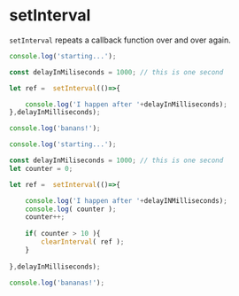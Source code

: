 # setInterval

`setInterval` repeats a callback function over and over again.

```javascript
console.log('starting...');

const delayInMiliseconds = 1000; // this is one second

let ref =  setInterval(()=>{

    console.log('I happen after '+delayInMilliseconds);
},delayInMilliseconds);

console.log('banans!');
```



```javascript
console.log('starting...');

const delayInMiliseconds = 1000; // this is one second
let counter = 0;

let ref =  setInterval(()=>{

    console.log('I happen after '+delayINMilliseconds);
    console.log( counter );
    counter++;
    
    if( counter > 10 ){
        clearInterval( ref );
    }
    
},delayInMilliseconds);

console.log('bananas!');
```

